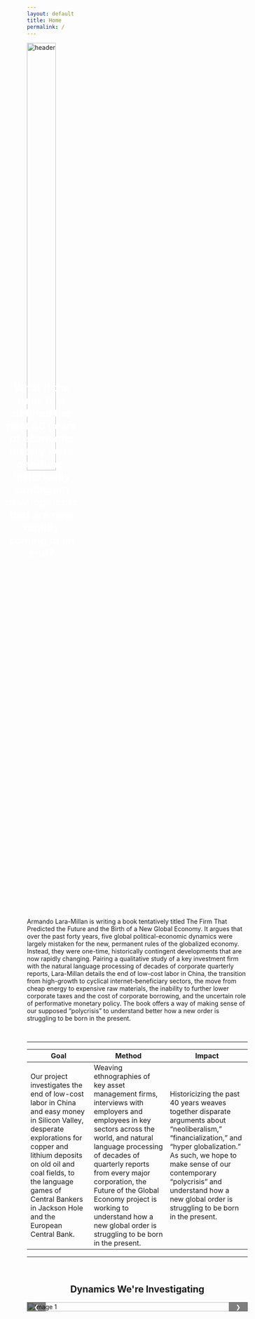 ```yaml
---
layout: default
title: Home
permalink: /
---
```


<div style="position: relative; display: inline-block;">
  <img src="https://juliocedillo.github.io/neweconomy/assets/images/pediment.png" alt="header" style="width: 100%; height: 50%; border: none;">
  <div style="position: absolute; top: 50%; left: 50%; transform: translate(-50%, -50%); color: white; font-size: 24px; font-weight: bold;">
    <div align="center">
      What if the rules that defined the past 40 years of economic history were one-time, historically contingent developments that are now rapidly coming to an end?
    </div>
  </div>
</div>

<p>&nbsp;&nbsp;&nbsp;</p>

Armando Lara-Millan is writing a book tentatively titled The Firm That Predicted the Future and the Birth of a New Global Economy. It argues that over the past forty years, five global political-economic dynamics were largely mistaken for the new, permanent rules of the globalized economy. Instead, they were one-time, historically contingent developments that are now rapidly changing. Pairing a qualitative study of a key investment firm with the natural language processing of decades of corporate quarterly reports, Lara-Millan details the end of low-cost labor in China, the transition from high-growth to cyclical internet-beneficiary sectors, the move from cheap energy to expensive raw materials, the inability to further lower corporate taxes and the cost of corporate borrowing, and the uncertain role of performative monetary policy. The book offers a way of making sense of our supposed “polycrisis” to understand better how a new order is struggling to be born in the present.

<p>&nbsp;&nbsp;&nbsp;</p>

---

|Goal|Method|Impact|
|---|---|---|
|Our project investigates the end of low-cost labor in China and easy money in Silicon Valley, desperate explorations for copper and lithium deposits on old oil and coal fields, to the language games of Central Bankers in Jackson Hole and the European Central Bank.| Weaving ethnographies of key asset management firms, interviews with employers and employees in key sectors across the world, and natural language processing of decades of quarterly reports from every major corporation, the Future of the Global Economy project is working to understand how a new global order is struggling to be born in the present. | Historicizing the past 40 years weaves together disparate arguments about “neoliberalism,” “financialization,” and “hyper globalization.” As such, we hope to make sense of our contemporary “polycrisis” and understand how a new global order is struggling to be born in the present. |

---

<p>&nbsp;&nbsp;&nbsp;</p>

<h2 style="text-align: center;">Dynamics We're Investigating</h2>

<!-- HTML for the Carousel -->
<div class="carousel">
  <div class="carousel-container">
    <img class="carousel-slide" src="https://juliocedillo.github.io/neweconomy/assets/images/q1.png" alt="Image 1">
    <img class="carousel-slide" src="https://juliocedillo.github.io/neweconomy/assets/images/q2.png" alt="Image 2">
    <img class="carousel-slide" src="https://juliocedillo.github.io/neweconomy/assets/images/q3.png" alt="Image 3">
    <img class="carousel-slide" src="https://juliocedillo.github.io/neweconomy/assets/images/q4.png" alt="Image 4">
    <img class="carousel-slide" src="https://juliocedillo.github.io/neweconomy/assets/images/q5.png" alt="Image 5">
  </div>
  <button class="carousel-prev" onclick="moveSlide(-1)">&#10094;</button>
  <button class="carousel-next" onclick="moveSlide(1)">&#10095;</button>
</div>

<!-- CSS for styling the Carousel -->
<style>
  .carousel {
    position: relative;
    max-width: 100%
    height: 100vh
    margin: auto;
    overflow: hidden;
  }

  .carousel-container {
    display: flex;
    transition: transform 0.5s ease;
  }

  .carousel-slide {
    width: 100%;
    flex-shrink: 0; /* Prevents the images from shrinking */
    display: block;
  }

  .carousel-prev, .carousel-next {
    position: absolute;
    top: 50%;
    transform: translateY(-50%);
    background-color: rgba(0, 0, 0, 0.5);
    color: white;
    border: none;
    padding: 16px;
    cursor: pointer;
    z-index: 10;
  }

  .carousel-prev {
    left: 0;
  }

  .carousel-next {
    right: 0;
  }
</style>

<script>
  let currentIndex = 0;

  function moveSlide(direction) {
    const slides = document.querySelectorAll('.carousel-slide');
    const totalSlides = slides.length;

    currentIndex = (currentIndex + direction + totalSlides) % totalSlides;

    document.querySelector('.carousel-container').style.transform = `translateX(-${currentIndex * 100}%)`;
  }
</script>
